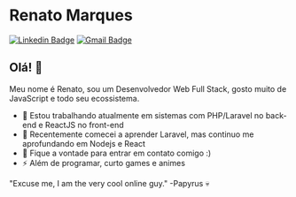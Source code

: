 # Renato Marques
[![Linkedin Badge](https://img.shields.io/badge/-Renato%20Marques%20Teles-blue?style=flat-square&logo=Linkedin&logoColor=white&link=https://www.linkedin.com/in/renato-marques-teles/)](https://www.linkedin.com/in/renato-marques-teles/)
[![Gmail Badge](https://img.shields.io/badge/-renatomarquesteles@gmail.com-c14438?style=flat-square&logo=Gmail&logoColor=white&link=mailto:renatomarquesteles@gmail.com)](mailto:renatomarquesteles@gmail.com)

## Olá! 👋
Meu nome é Renato, sou um Desenvolvedor Web Full Stack, gosto muito de JavaScript e todo seu ecossistema.

- 🔭 Estou trabalhando atualmente em sistemas com PHP/Laravel no back-end e ReactJS no front-end
- 🌱 Recentemente comecei a aprender Laravel, mas continuo me aprofundando em Nodejs e React
- 💬 Fique a vontade para entrar em contato comigo :)
- ⚡ Além de programar, curto games e animes

"Excuse me, I am the very cool online guy." -Papyrus :skull:
